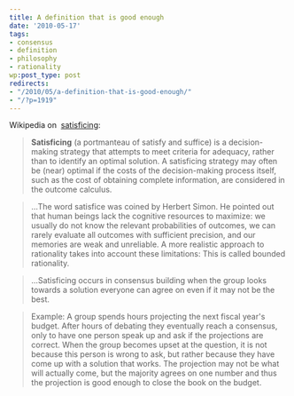 ```yaml
---
title: A definition that is good enough
date: '2010-05-17'
tags:
- consensus
- definition
- philosophy
- rationality
wp:post_type: post
redirects:
- "/2010/05/a-definition-that-is-good-enough/"
- "/?p=1919"
---
```


Wikipedia on  [satisficing](http://en.wikipedia.org/wiki/Satisficing):

> **Satisficing** (a portmanteau of satisfy and suffice) is a decision-making strategy that attempts to meet criteria for adequacy, rather than to identify an optimal solution. A satisficing strategy may often be (near) optimal if the costs of the decision-making process itself, such as the cost of obtaining complete information, are considered in the outcome calculus.

>

> ...The word satisfice was coined by Herbert Simon. He pointed out that human beings lack the cognitive resources to maximize: we usually do not know the relevant probabilities of outcomes, we can rarely evaluate all outcomes with sufficient precision, and our memories are weak and unreliable. A more realistic approach to rationality takes into account these limitations: This is called bounded rationality.

>

> ...Satisficing occurs in consensus building when the group looks towards a solution everyone can agree on even if it may not be the best.

>

> Example: A group spends hours projecting the next fiscal year's budget. After hours of debating they eventually reach a consensus, only to have one person speak up and ask if the projections are correct. When the group becomes upset at the question, it is not because this person is wrong to ask, but rather because they have come up with a solution that works. The projection may not be what will actually come, but the majority agrees on one number and thus the projection is good enough to close the book on the budget.

>
